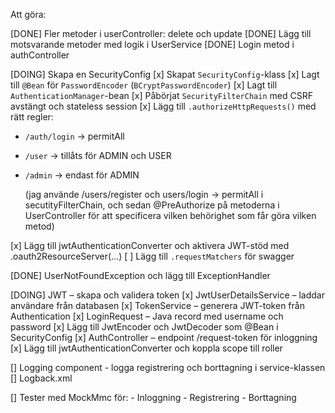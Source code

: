 Att göra:

[DONE] Fler metoder i userController: delete och update
[DONE] Lägg till motsvarande metoder med logik i UserService
[DONE] Login metod i authController

[DOING] Skapa en SecurityConfig
[x] Skapat `SecurityConfig`-klass
[x] Lagt till `@Bean` för `PasswordEncoder` (`BCryptPasswordEncoder`)
[x] Lagt till `AuthenticationManager`-bean
[x] Påbörjat `SecurityFilterChain` med CSRF avstängt och stateless session
[x] Lägg till `.authorizeHttpRequests()` med rätt regler:
  - `/auth/login` → permitAll
  - `/user` → tillåts för ADMIN och USER
  - `/admin` → endast för ADMIN

    (jag använde /users/register och users/login -> permitAll i secutityFilterChain, och sedan @PreAuthorize på
    metoderna i UserController för att specificera vilken behörighet som får göra vilken metod)

[x] Lägg till jwtAuthenticationConverter och aktivera JWT-stöd med .oauth2ResourceServer(...) 
[ ] Lägg till `.requestMatchers` för swagger

    
[DONE] UserNotFoundException och lägg till ExceptionHandler

[DOING] JWT – skapa och validera token
[x] JwtUserDetailsService – laddar användare från databasen 
[x] TokenService – generera JWT-token från Authentication 
[x] LoginRequest – Java record med username och password 
[x] Lägg till JwtEncoder och JwtDecoder som @Bean i SecurityConfig 
[x] AuthController – endpoint /request-token för inloggning 
[x] Lägg till jwtAuthenticationConverter och koppla scope till roller 

[] Logging component - logga registrering och borttagning i service-klassen
[] Logback.xml


[] Tester med MockMmc för:
    - Inloggning
    - Registrering
    - Borttagning


